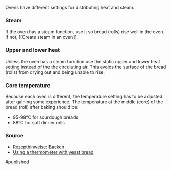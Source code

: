 Ovens have different settings for distributing heat and steam. 

### Steam
If the oven has a steam function, use it so bread (rolls) rise well in the oven. If not, [[Create steam in an oven]].

### Upper and lower heat 
Unless the oven has a steam function use the static upper and lower heat setting instead of the the circulating air. This avoids the surface of the bread (rolls) from drying out and being unable to rise.  

### Core temperature
Because each oven is different, the temperature setting has to be adjusted after gaining some experience. The temperature at the middle (core) of the bread (roll) after baking should be:

* 95-98°C for sourdough breads
* 88°C for soft dinner rolls


### Source
- [Rezepthinweise: Backen](https://www.ploetzblog.de/rezepthinweise/)
- [Using a thermometer with yeast bread](https://www.kingarthurbaking.com/blog/2017/04/07/using-a-thermometer-with-yeast-bread)

#published 